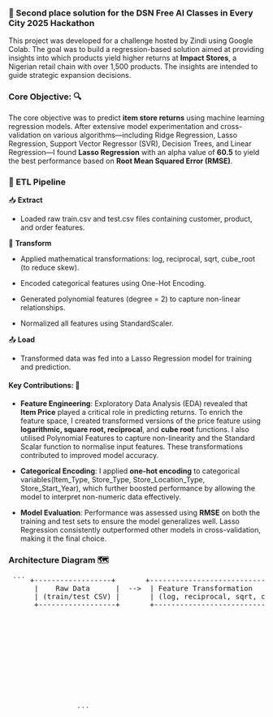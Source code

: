### 🥈 Second place solution for the DSN Free AI Classes in Every City 2025 Hackathon

This project was developed for a challenge hosted by Zindi using Google Colab. The goal was to build a regression-based solution aimed at providing insights into which products yield higher returns at **Impact Stores**, a Nigerian retail chain with over 1,500 products. The insights are intended to guide strategic expansion decisions.

### Core Objective: 🔍
The core objective was to predict **item store returns** using machine learning regression models. After extensive model experimentation and cross-validation on various algorithms—including Ridge Regression, Lasso Regression, Support Vector Regressor (SVR), Decision Trees, and Linear Regression—I found **Lasso Regression** with an alpha value of **60.5** to yield the best performance based on **Root Mean Squared Error (RMSE)**.

### 🔄 ETL Pipeline
📥 **Extract**
- Loaded raw train.csv and test.csv files containing customer, product, and order features.

🔧 **Transform**
- Applied mathematical transformations: log, reciprocal, sqrt, cube_root (to reduce skew).

- Encoded categorical features using One-Hot Encoding.

- Generated polynomial features (degree = 2) to capture non-linear relationships.

- Normalized all features using StandardScaler.

📤 **Load**
- Transformed data was fed into a Lasso Regression model for training and prediction.

#### Key Contributions: 📝

* **Feature Engineering**:
  Exploratory Data Analysis (EDA) revealed that **Item Price** played a critical role in predicting returns. To enrich the feature space, I created transformed versions of the price feature using **logarithmic, square root, reciprocal**, and **cube root** functions. I also utilised Polynomial Features to capture non-linearity and the Standard Scalar function to normalise input features. These transformations contributed to improved model accuracy.

* **Categorical Encoding**:
  I applied **one-hot encoding** to categorical variables(Item_Type, Store_Type, Store_Location_Type, Store_Start_Year), which further boosted performance by allowing the model to interpret non-numeric data effectively.

* **Model Evaluation**:
  Performance was assessed using **RMSE** on both the training and test sets to ensure the model generalizes well. Lasso Regression consistently outperformed other models in cross-validation, making it the final choice.

### Architecture Diagram 🗺
<pre lang="markdown"> ``` +------------------+       +----------------------------------------+       +-----------------------------+       +------------------------+
      |    Raw Data      |  -->  | Feature Transformation                 |  -->  | One-Hot Encoding            |  -->  | Polynomial Features     |
      | (train/test CSV) |       | (log, reciprocal, sqrt, cube_root)     |       | (Categorical Variables)     |       | (degree = 2)            |
      +------------------+       +----------------------------------------+       +-----------------------------+       +------------------------+
                                                                                                                                    |
                                                                                                                                    v
                                                                                                                         +------------------------+
                                                                                                                         | Standard Scaling       |
                                                                                                                         | (Normalization)        |
                                                                                                                         +------------------------+
                                                                                                                                    |
                                                                                                                                    v
                                                                                                                         +------------------------+
                                                                                                                         |  Lasso Regression      |
                                                                                                                         |  (Training & Prediction)|
                                                                                                                         +------------------------+
                ``` </pre>
                        



